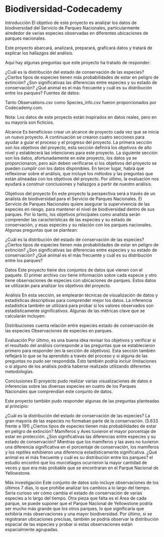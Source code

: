 # Biodiversidad-Codecademy
Introducción
El objetivo de este proyecto es analizar los datos de biodiversidad del Servicio de Parques Nacionales, particularmente alrededor de varias especies observadas en diferentes ubicaciones de parques nacionales.

Este proyecto abarcará, analizará, preparará, graficará datos y tratará de explicar los hallazgos del análisis.

Aquí hay algunas preguntas que este proyecto ha tratado de responder:

¿Cuál es la distribución del estado de conservación de las especies? ¿Ciertos tipos de especies tienen más probabilidades de estar en peligro de extinción? ¿Son significativas las diferencias entre especies y su estado de conservación? ¿Qué animal es el más frecuente y cuál es su distribución entre los parques? Fuentes de datos:

Tanto Observations.csv como Species_info.csv fueron proporcionados por Codecademy.com.

Nota: Los datos de este proyecto están inspirados en datos reales, pero en su mayoría son ficticios.

Alcance
Es beneficioso crear un alcance de proyecto cada vez que se inicia un nuevo proyecto. A continuación se crearon cuatro secciones para ayudar a guiar el proceso y el progreso del proyecto. La primera sección son los objetivos del proyecto, esta sección definirá los objetivos de alto nivel y establecerá las intenciones para este proyecto. La siguiente sección son los datos, afortunadamente en este proyecto, los datos ya se proporcionaron, pero aún deben verificarse si los objetivos del proyecto se pueden cumplir con los datos disponibles. En tercer lugar, habrá que reflexionar sobre el análisis, que incluye los métodos y las preguntas que están alineadas con los objetivos del proyecto. Por último, la evaluación nos ayudará a construir conclusiones y hallazgos a partir de nuestro análisis.

Objetivos del proyecto
En este proyecto la perspectiva será a través de un analista de biodiversidad para el Servicio de Parques Nacionales. El Servicio de Parques Nacionales quiere asegurar la supervivencia de las especies en riesgo, para mantener el nivel de biodiversidad dentro de sus parques. Por lo tanto, los objetivos principales como analista serán comprender las características de las especies y su estado de conservación, y esas especies y su relación con los parques nacionales. Algunas preguntas que se plantean:

¿Cuál es la distribución del estado de conservación de las especies? ¿Ciertos tipos de especies tienen más probabilidades de estar en peligro de extinción? ¿Son significativas las diferencias entre especies y su estado de conservación? ¿Qué animal es el más frecuente y cuál es su distribución entre los parques?

Datos
Este proyecto tiene dos conjuntos de datos que vienen con el paquete. El primer archivo csv tiene información sobre cada especie y otro tiene observaciones de especies con ubicaciones de parques. Estos datos se utilizarán para analizar los objetivos del proyecto.

Análisis
En esta sección, se emplearán técnicas de visualización de datos y estadísticas descriptivas para comprender mejor los datos. La inferencia estadística también se utilizará para probar si los valores observados son estadísticamente significativos. Algunas de las métricas clave que se calcularán incluyen:

Distribuciones cuenta relación entre especies estado de conservación de las especies Observaciones de especies en parques.

Evaluación
Por último, es una buena idea revisar los objetivos y verificar si el resultado del análisis corresponde a las preguntas que se establecieron primero para responder (en la sección de objetivos). Esta sección también reflejará lo que se ha aprendido a través del proceso y si alguna de las preguntas no pudo ser respondida. Esto también podría incluir limitaciones o si alguno de los análisis podría haberse realizado utilizando diferentes metodologías.

Conclusiones
El proyecto pudo realizar varias visualizaciones de datos e inferencias sobre las diversas especies en cuatro de los Parques Nacionales que comprendían este conjunto de datos.

Este proyecto también pudo responder algunas de las preguntas planteadas al principio:

¿Cuál es la distribución del estado de conservación de las especies? La gran mayoría de las especies no formaban parte de la conservación. (5.633 frente a 191) ¿Ciertos tipos de especies tienen más probabilidades de estar en peligro de extinción? Mamíferos y Aves tuvieron el mayor porcentaje de estar en protección. ¿Son significativas las diferencias entre especies y su estado de conservación? Mientras que los mamíferos y las aves no tuvieron una diferencia significativa en el porcentaje de conservación, los mamíferos y los reptiles exhibieron una diferencia estadísticamente significativa. ¿Qué animal es el más frecuente y cuál es su distribución entre los parques? el estudio encontró que los murciélagos ocurrieron la mayor cantidad de veces y que era más probable que se encontraran en el Parque Nacional de Yellowstone.

Más investigación
Este conjunto de datos solo incluye observaciones de los últimos 7 días, lo que prohíbe analizar los cambios a lo largo del tiempo. Sería curioso ver cómo cambia el estado de conservación de varias especies a lo largo del tiempo. Otra pieza que falta es el Área de cada parque, se puede suponer que el Parque Nacional de Yellowstone podría ser mucho más grande que los otros parques, lo que significaría que exhibiría más observaciones y una mayor biodiversidad. Por último, si se registraran ubicaciones precisas, también se podría observar la distribución espacial de las especies y probar si estas observaciones están espacialmente agrupadas.
